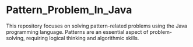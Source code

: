 # Pattern_Problem_In_Java
This repository focuses on solving pattern-related problems using the Java programming language. Patterns are an essential aspect of problem-solving, requiring logical thinking and algorithmic skills.
